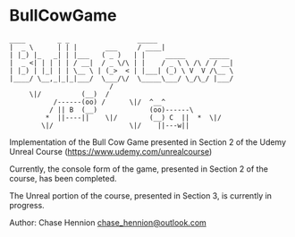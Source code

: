 # BullCowGame

    ____        _ _                 _____
    |  _ \      | | |       ___     / ____|
    | |_) |_   _| | |___   ( _ )   | |     _____      _____
    |  _ <| | | | | / __|  / _ \/\ | |    / _ \ \ /\ / / __|
    | |_) | |_| | | \__ \ | (_>  < | |___| (_) \ V  V /\__ \
    |____/ \__,_|_|_|___/  \___/\/  \_____\___/ \_/\_/ |___/
                             /
         \|/          (__)  /
               /------(oo) /      \|/  ^__^
              / || B  (__)             (oo)------\
             *  ||----||    \|/        (__) C  ||  *  \|/
            \|/                   \|/    ||---w||

Implementation of the Bull Cow Game presented in Section 2 of the Udemy Unreal Course (https://www.udemy.com/unrealcourse)

Currently, the console form of the game, presented in Section 2 of the course, has been completed.

The Unreal portion of the course, presented in Section 3, is currently in progress.

Author: Chase Hennion <chase_hennion@outlook.com>
